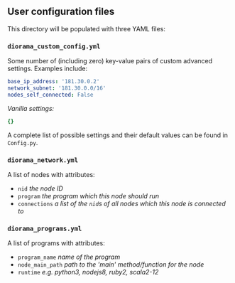 ## User configuration files

This directory will be populated with three YAML files:

### `diorama_custom_config.yml`
Some number of (including zero) key-value pairs of custom advanced settings. Examples include:

```yaml
base_ip_address: '181.30.0.2'
network_subnet: '181.30.0.0/16'
nodes_self_connected: False
```
*Vanilla settings:*
```yaml
{}
```
A complete list of possible settings and their default values can be found in `Config.py`.

### `diorama_network.yml`
A list of nodes with attributes:
- `nid` *the node ID*
- `program` *the program which this node should run*
- `connections` *a list of the `nid`s of all nodes which this node is connected to*

### `diorama_programs.yml`
A list of programs with attributes:
- `program_name` *name of the program*
- `node_main_path` *path to the 'main' method/function for the node*
- `runtime` *e.g. python3, nodejs8, ruby2, scala2-12*